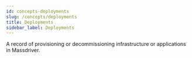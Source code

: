 ```yaml
---
id: concepts-deployments
slug: /concepts/deployments
title: Deployments
sidebar_label: Deployments
---
```


A record of provisioning or decommissioning infrastructure or applications in Massdriver.
